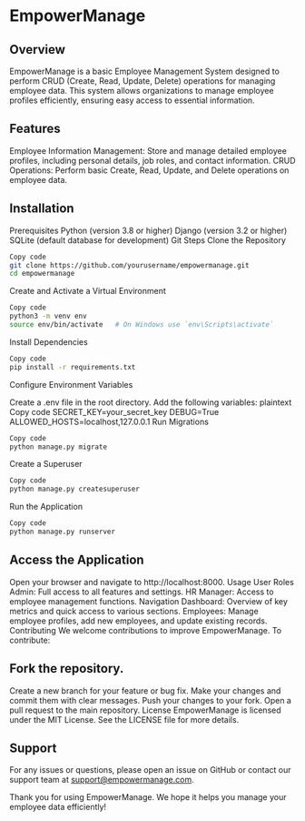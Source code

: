 # EmpowerManage
## Overview
EmpowerManage is a basic Employee Management System designed to perform CRUD (Create, Read, Update, Delete) operations for managing employee data. This system allows organizations to manage employee profiles efficiently, ensuring easy access to essential information.

## Features
Employee Information Management: Store and manage detailed employee profiles, including personal details, job roles, and contact information.
CRUD Operations: Perform basic Create, Read, Update, and Delete operations on employee data.
## Installation
Prerequisites
Python (version 3.8 or higher)
Django (version 3.2 or higher)
SQLite (default database for development)
Git
Steps
Clone the Repository

```bash
Copy code
git clone https://github.com/yourusername/empowermanage.git
cd empowermanage
```
Create and Activate a Virtual Environment

```bash
Copy code
python3 -m venv env
source env/bin/activate   # On Windows use `env\Scripts\activate`
```
Install Dependencies

```bash
Copy code
pip install -r requirements.txt
```
Configure Environment Variables

Create a .env file in the root directory.
Add the following variables:
plaintext
Copy code
SECRET_KEY=your_secret_key
DEBUG=True
ALLOWED_HOSTS=localhost,127.0.0.1
Run Migrations

```bash
Copy code
python manage.py migrate
```
Create a Superuser

```bash
Copy code
python manage.py createsuperuser
```
Run the Application

```bash
Copy code
python manage.py runserver
```
## Access the Application

Open your browser and navigate to http://localhost:8000.
Usage
User Roles
Admin: Full access to all features and settings.
HR Manager: Access to employee management functions.
Navigation
Dashboard: Overview of key metrics and quick access to various sections.
Employees: Manage employee profiles, add new employees, and update existing records.
Contributing
We welcome contributions to improve EmpowerManage. To contribute:

## Fork the repository.
Create a new branch for your feature or bug fix.
Make your changes and commit them with clear messages.
Push your changes to your fork.
Open a pull request to the main repository.
License
EmpowerManage is licensed under the MIT License. See the LICENSE file for more details.

## Support
For any issues or questions, please open an issue on GitHub or contact our support team at support@empowermanage.com.

Thank you for using EmpowerManage. We hope it helps you manage your employee data efficiently!








